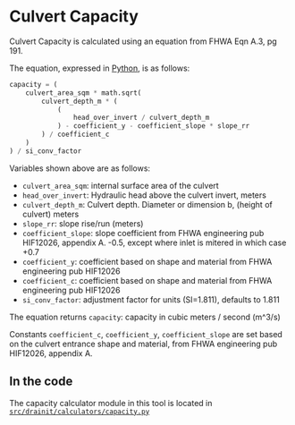 # Culvert Capacity

Culvert Capacity is calculated using an equation from FHWA Eqn A.3, pg 191.

The equation, expressed in [Python](https://www.python.org/), is as follows:

```python
capacity = (
    culvert_area_sqm * math.sqrt(
        culvert_depth_m * (
            (
                head_over_invert / culvert_depth_m
            ) - coefficient_y - coefficient_slope * slope_rr
        ) / coefficient_c
    )
) / si_conv_factor
```
Variables shown above are as follows:

* `culvert_area_sqm`: internal surface area of the culvert
* `head_over_invert`: Hydraulic head above the culvert invert, meters
* `culvert_depth_m`: Culvert depth. Diameter or dimension b, (height of culvert) meters
* `slope_rr`: slope rise/run (meters)
* `coefficient_slope`: slope coefficient from FHWA engineering pub HIF12026, appendix A. -0.5, except where inlet is mitered in which case +0.7
* `coefficient_y`: coefficient based on shape and material from FHWA engineering pub HIF12026
* `coefficient_c`: coefficient based on shape and material from FHWA engineering pub HIF12026
* `si_conv_factor`: adjustment factor for units (SI=1.811), defaults to 1.811

The equation returns `capacity`: capacity in cubic meters / second (m^3/s)

Constants `coefficient_c`, `coefficient_y`, `coefficient_slope` are set based on the culvert entrance shape and material, from FHWA engineering pub HIF12026, appendix A.

## In the code

The capacity calculator module in this tool is located in [`src/drainit/calculators/capacity.py`](https://github.com/civicmapper/culvert-toolkit/blob/dev/src/drainit/calculators/capacity.py)
